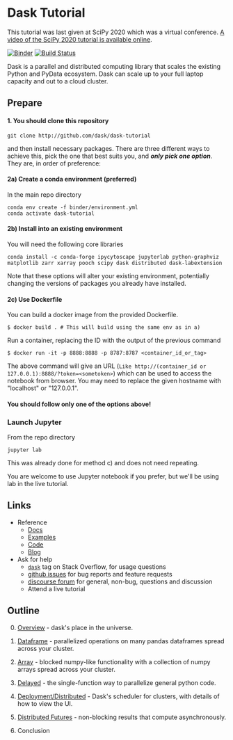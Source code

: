 # Dask Tutorial

This tutorial was last given at SciPy 2020 which was a virtual conference.
[A video of the SciPy 2020 tutorial is available online](https://www.youtube.com/watch?v=EybGGLbLipI).

[![Binder](https://mybinder.org/badge_logo.svg)](https://mybinder.org/v2/gh/dask/dask-tutorial/main?urlpath=lab)
[![Build Status](https://github.com/dask/dask-tutorial/workflows/CI/badge.svg)](https://github.com/dask/dask-tutorial/actions?query=workflow%3ACI)

Dask is a parallel and distributed computing library that scales the existing Python and PyData ecosystem. Dask can scale up to your full laptop capacity and out to a cloud cluster.

## Prepare

#### 1. You should clone this repository

    git clone http://github.com/dask/dask-tutorial

and then install necessary packages.
There are three different ways to achieve this, pick the one that best suits you, and ***only pick one option***.
They are, in order of preference:

#### 2a) Create a conda environment (preferred)

In the main repo directory

    conda env create -f binder/environment.yml
    conda activate dask-tutorial

#### 2b) Install into an existing environment

You will need the following core libraries

    conda install -c conda-forge ipycytoscape jupyterlab python-graphviz matplotlib zarr xarray pooch scipy dask distributed dask-labextension

Note that these options will alter your existing environment, potentially changing the versions of packages you already
have installed.

#### 2c) Use Dockerfile

You can build a docker image from the provided Dockerfile.

    $ docker build . # This will build using the same env as in a)

Run a container, replacing the ID with the output of the previous command

    $ docker run -it -p 8888:8888 -p 8787:8787 <container_id_or_tag>

The above command will give an URL (`Like http://(container_id or 127.0.0.1):8888/?token=<sometoken>`) which
can be used to access the notebook from browser. You may need to replace the given hostname with "localhost" or
"127.0.0.1".

#### You should follow only one of the options above!

### Launch Jupyter

From the repo directory

    jupyter lab

This was already done for method c) and does not need repeating.

You are welcome to use Jupyter notebook if you prefer, but we'll be using lab in the live tutorial.

## Links

*  Reference
    *  [Docs](https://dask.org/)
    *  [Examples](https://examples.dask.org/)
    *  [Code](https://github.com/dask/dask/)
    *  [Blog](https://blog.dask.org/)
*  Ask for help
    *   [`dask`](http://stackoverflow.com/questions/tagged/dask) tag on Stack Overflow, for usage questions
    *   [github issues](https://github.com/dask/dask/issues/new) for bug reports and feature requests
    *   [discourse forum](https://dask.discourse.group/) for general, non-bug, questions and discussion
    *   Attend a live tutorial

## Outline

0. [Overview](00_overview.ipynb) - dask's place in the universe.

1. [Dataframe](01_dataframe.ipynb) - parallelized operations on many pandas dataframes spread across your cluster.

2. [Array](02_array.ipynb) - blocked numpy-like functionality with a collection of numpy arrays spread across your cluster.

3. [Delayed](03_dask.delayed.ipynb) - the single-function way to parallelize general python code.

4. [Deployment/Distributed](04_distributed.ipynb) - Dask's scheduler for clusters, with details of how to view the UI.

5. [Distributed Futures](05_futures.ipynb) - non-blocking results that compute asynchronously.

6. Conclusion
